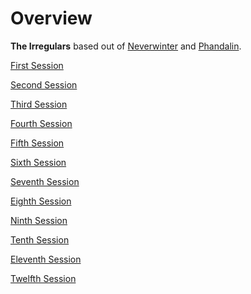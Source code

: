 # Overview

**The Irregulars** based out of [Neverwinter](../background/urbs.md) and [Phandalin].

[First Session](first.md)

[Second Session](second.md)

[Third Session](third.md)

[Fourth Session](fourth.md)

[Fifth Session](fifth.md)

[Sixth Session](sixth.md)

[Seventh Session](seventh.md)

[Eighth Session](eighth.md)

[Ninth Session](ninth.md)

[Tenth Session](tenth.md)

[Eleventh Session](eleventh.md)

[Twelfth Session](twelfth.md)


[Phandalin]: https://www.dndbeyond.com/sources/lmop/phandalin#Part2Phandalin
